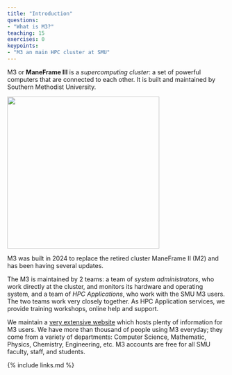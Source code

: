 ```yaml
---
title: "Introduction"
questions:
- "What is M3?"
teaching: 15
exercises: 0
keypoints:
- "M3 an main HPC cluster at SMU"
---
```

M3 or **ManeFrame III** is a *supercomputing cluster*: a set of powerful computers that are connected to each other. It is built and maintained by Southern Methodist University.

<img src="https://blog.smu.edu/itconnect/files/2017/05/ManeFrame2-pano-980px.jpg" style="height:350px">
 
M3 was built in 2024 to replace the retired cluster ManeFrame II (M2) and has been having several updates.

The M3 is maintained by 2 teams: a team of *system administrators*, who work directly at the cluster, and monitors its hardware and operating system, and a team of *HPC Applications*, who work with the SMU M3 users. The two teams work very closely together. As HPC Application services, we provide training workshops, online help and support.

We maintain a [very extensive website](https://s2.smu.edu/hpc/documentation/) which hosts plenty of information for M3 users. We have more than thousand of people using M3 everyday; they come from a variety of departments: Computer Science, Mathematic, Physics, Chemistry, Engineering, etc. M3 accounts are free for all SMU faculty, staff, and students. 

{% include links.md %}

